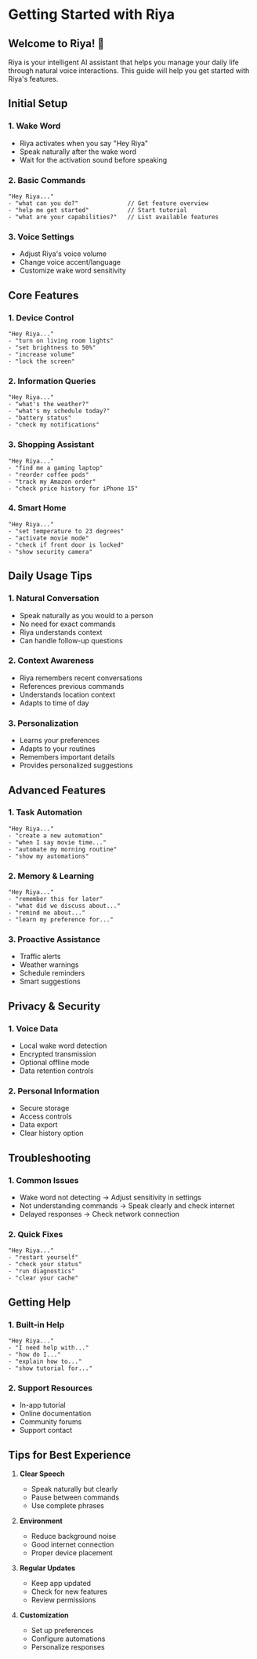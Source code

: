 # Getting Started with Riya

## Welcome to Riya! 🎉

Riya is your intelligent AI assistant that helps you manage your daily life through natural voice interactions. This guide will help you get started with Riya's features.

## Initial Setup

### 1. Wake Word

- Riya activates when you say "Hey Riya"
- Speak naturally after the wake word
- Wait for the activation sound before speaking

### 2. Basic Commands

```
"Hey Riya..."
- "what can you do?"              // Get feature overview
- "help me get started"           // Start tutorial
- "what are your capabilities?"   // List available features
```

### 3. Voice Settings

- Adjust Riya's voice volume
- Change voice accent/language
- Customize wake word sensitivity

## Core Features

### 1. Device Control

```
"Hey Riya..."
- "turn on living room lights"
- "set brightness to 50%"
- "increase volume"
- "lock the screen"
```

### 2. Information Queries

```
"Hey Riya..."
- "what's the weather?"
- "what's my schedule today?"
- "battery status"
- "check my notifications"
```

### 3. Shopping Assistant

```
"Hey Riya..."
- "find me a gaming laptop"
- "reorder coffee pods"
- "track my Amazon order"
- "check price history for iPhone 15"
```

### 4. Smart Home

```
"Hey Riya..."
- "set temperature to 23 degrees"
- "activate movie mode"
- "check if front door is locked"
- "show security camera"
```

## Daily Usage Tips

### 1. Natural Conversation

- Speak naturally as you would to a person
- No need for exact commands
- Riya understands context
- Can handle follow-up questions

### 2. Context Awareness

- Riya remembers recent conversations
- References previous commands
- Understands location context
- Adapts to time of day

### 3. Personalization

- Learns your preferences
- Adapts to your routines
- Remembers important details
- Provides personalized suggestions

## Advanced Features

### 1. Task Automation

```
"Hey Riya..."
- "create a new automation"
- "when I say movie time..."
- "automate my morning routine"
- "show my automations"
```

### 2. Memory & Learning

```
"Hey Riya..."
- "remember this for later"
- "what did we discuss about..."
- "remind me about..."
- "learn my preference for..."
```

### 3. Proactive Assistance

- Traffic alerts
- Weather warnings
- Schedule reminders
- Smart suggestions

## Privacy & Security

### 1. Voice Data

- Local wake word detection
- Encrypted transmission
- Optional offline mode
- Data retention controls

### 2. Personal Information

- Secure storage
- Access controls
- Data export
- Clear history option

## Troubleshooting

### 1. Common Issues

- Wake word not detecting
  → Adjust sensitivity in settings
- Not understanding commands
  → Speak clearly and check internet
- Delayed responses
  → Check network connection

### 2. Quick Fixes

```
"Hey Riya..."
- "restart yourself"
- "check your status"
- "run diagnostics"
- "clear your cache"
```

## Getting Help

### 1. Built-in Help

```
"Hey Riya..."
- "I need help with..."
- "how do I..."
- "explain how to..."
- "show tutorial for..."
```

### 2. Support Resources

- In-app tutorial
- Online documentation
- Community forums
- Support contact

## Tips for Best Experience

1. **Clear Speech**

   - Speak naturally but clearly
   - Pause between commands
   - Use complete phrases

2. **Environment**

   - Reduce background noise
   - Good internet connection
   - Proper device placement

3. **Regular Updates**

   - Keep app updated
   - Check for new features
   - Review permissions

4. **Customization**
   - Set up preferences
   - Configure automations
   - Personalize responses
